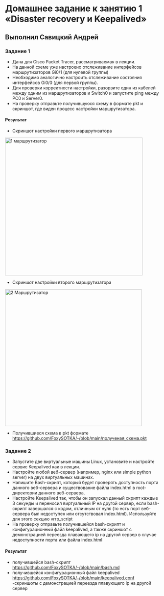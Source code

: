 # Домашнее задание к занятию 1 «Disaster recovery и Keepalived»

## Выполнил Савицкий Андрей

### Задание 1
- Дана для Cisco Packet Tracer, рассматриваемая в лекции.
- На данной схеме уже настроено отслеживание интерфейсов маршрутизаторов Gi0/1 (для нулевой группы)
- Необходимо аналогично настроить отслеживание состояния интерфейсов Gi0/0 (для первой группы).
- Для проверки корректности настройки, разорвите один из кабелей между одним из маршрутизаторов и Switch0 и запустите ping между PC0 и Server0.
- На проверку отправьте получившуюся схему в формате pkt и скриншот, где виден процесс настройки маршрутизатора.

#### Результат
- Скриншот настройки первого маршрутизатора
<img width="449" alt="1 маршрутизатор" src="https://github.com/FoxySOTKA/-/assets/141597247/0efcb60f-93e3-4751-9ad6-423cc985c5c8">

- Скриншот настройки второго маршрутизатора
<img width="446" alt="2 Маршрутизатор" src="https://github.com/FoxySOTKA/-/assets/141597247/9c3111ee-d404-4ffc-a9bd-328d43b4cbdf">

- Получившиеся схема в pkt формате
https://github.com/FoxySOTKA/-/blob/main/полученая_схема.pkt

### Задание 2
- Запустите две виртуальные машины Linux, установите и настройте сервис Keepalived как в лекции.
- Настройте любой веб-сервер (например, nginx или simple python server) на двух виртуальных машинах.
- Напишите Bash-скрипт, который будет проверять доступность порта данного веб-сервера и существование файла index.html в root-директории данного веб-сервера.
- Настройте Keepalived так, чтобы он запускал данный скрипт каждые 3 секунды и переносил виртуальный IP на другой сервер, если bash-скрипт завершался с кодом, отличным от нуля (то есть порт веб-сервера был недоступен или отсутствовал index.html). Используйте для этого секцию vrrp_script
- На проверку отправьте получившейся bash-скрипт и конфигурационный файл keepalived, а также скриншот с демонстрацией переезда плавающего ip на другой сервер в случае недоступности порта или файла index.html

#### Результат
- получившейся bash-скрипт
  https://github.com/FoxySOTKA/-/blob/main/bash.md
- получившейся конфигурационный файл keepalived
  https://github.com/FoxySOTKA/-/blob/main/keepalived.conf
-скриншоты с демонстрацией переезда плавующего ip на другой сервер

